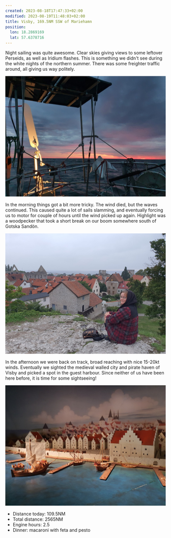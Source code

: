 ```yaml
---
created: 2023-08-18T17:47:33+02:00
modified: 2023-08-19T11:48:03+02:00
title: Visby, 169.5NM SSW of Mariehamn
position:
  lon: 18.2869169
  lat: 57.6378716
---
```


Night sailing was quite awesome. Clear skies giving views to some leftover Perseids, as well as Iridium flashes. This is something we didn't see during the white nights of the northern summer. There was some freighter traffic around, all giving us way politely.

![Image](../2023/5be96ff3e770b0a707625cd6695c8b64.jpg)

In the morning things got a bit more tricky. The wind died, but the waves continued. This caused quite a lot of sails slamming, and eventually forcing us to motor for couple of hours until the wind picked up again. Highlight was a woodpecker that took a short break on our boom somewhere south of Gotska Sandön.

![Image](../2023/26d7360d8d37a89ae797d06c58b9ff72.jpg)

In the afternoon we were back on track, broad reaching with nice 15-20kt winds. Eventually we sighted the medieval walled city and pirate haven of Visby and picked a spot in the guest harbour. Since neither of us have been here before, it is time for some sightseeing!

![Image](../2023/24c59f9e74e840ea0b68a278973b3dbb.jpg)

* Distance today: 109.5NM
* Total distance: 2565NM
* Engine hours: 2.5
* Dinner: macaroni with feta and pesto
